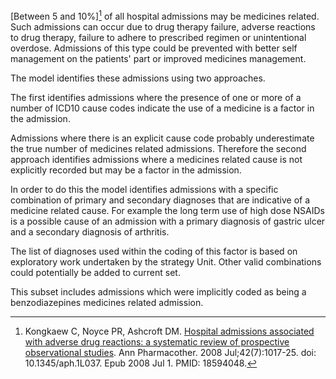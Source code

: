 [Between 5 and 10%][^1] of all hospital admissions may be medicines related. Such admissions can occur due to drug therapy failure, adverse reactions to drug therapy, failure to adhere to prescribed regimen or unintentional overdose.   Admissions of this type could be prevented with better self management on the patients' part or improved medicines management.

The model identifies these admissions using two approaches.

The first identifies admissions where the presence of one or more of a number of ICD10 cause codes indicate the use of a medicine is a factor in the admission.

Admissions where there is an explicit cause code probably underestimate the true number of medicines related admissions. Therefore the second approach identifies admissions where a medicines related cause is not explicitly recorded but may be a factor in the admission.

In order to do this the model identifies admissions with a specific combination of primary and secondary diagnoses that are indicative of a medicine related cause. For example the long term use of high dose NSAIDs is a possible cause of an admission with a primary diagnosis of gastric ulcer and a secondary diagnosis of arthritis.

The list of diagnoses used within the coding of this factor is based on exploratory work undertaken by the strategy Unit. Other valid combinations could potentially be added to current set.  

[^1]: Kongkaew C, Noyce PR, Ashcroft DM. [Hospital admissions associated with adverse drug reactions: a systematic review of prospective observational studies][2]. Ann Pharmacother. 2008 Jul;42(7):1017-25. doi: 10.1345/aph.1L037. Epub 2008 Jul 1. PMID: 18594048.

[2]: https://pubmed.ncbi.nlm.nih.gov/18594048/

This subset includes admissions which were implicitly coded as being a benzodiazepines medicines related admission.
